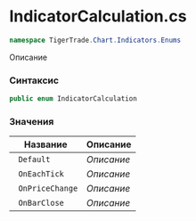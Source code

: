 
# IndicatorCalculation.cs
```csharp
namespace TigerTrade.Chart.Indicators.Enums
```



Описание

### Синтаксис
```csharp
public enum IndicatorCalculation
```


### Значения
| Название | Описание |
| --- | --- |
| ` Default` | *Описание* |
| ` OnEachTick` | *Описание* |
| ` OnPriceChange` | *Описание* |
| ` OnBarClose` | *Описание* |



